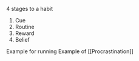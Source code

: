 4 stages to a habit
1. Cue
2. Routine
3. Reward
4. Belief


Example for running
Example of [[Procrastination]]